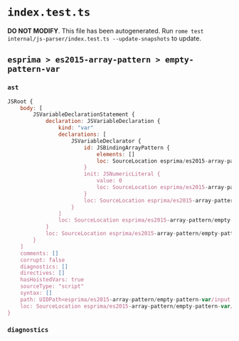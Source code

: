 # `index.test.ts`

**DO NOT MODIFY**. This file has been autogenerated. Run `rome test internal/js-parser/index.test.ts --update-snapshots` to update.

## `esprima > es2015-array-pattern > empty-pattern-var`

### `ast`

```javascript
JSRoot {
	body: [
		JSVariableDeclarationStatement {
			declaration: JSVariableDeclaration {
				kind: "var"
				declarations: [
					JSVariableDeclarator {
						id: JSBindingArrayPattern {
							elements: []
							loc: SourceLocation esprima/es2015-array-pattern/empty-pattern-var/input.js 1:4-1:6
						}
						init: JSNumericLiteral {
							value: 0
							loc: SourceLocation esprima/es2015-array-pattern/empty-pattern-var/input.js 1:9-1:10
						}
						loc: SourceLocation esprima/es2015-array-pattern/empty-pattern-var/input.js 1:4-1:10
					}
				]
				loc: SourceLocation esprima/es2015-array-pattern/empty-pattern-var/input.js 1:0-1:11
			}
			loc: SourceLocation esprima/es2015-array-pattern/empty-pattern-var/input.js 1:0-1:11
		}
	]
	comments: []
	corrupt: false
	diagnostics: []
	directives: []
	hasHoistedVars: true
	sourceType: "script"
	syntax: []
	path: UIDPath<esprima/es2015-array-pattern/empty-pattern-var/input.js>
	loc: SourceLocation esprima/es2015-array-pattern/empty-pattern-var/input.js 1:0-2:0
}
```

### `diagnostics`

```

```
